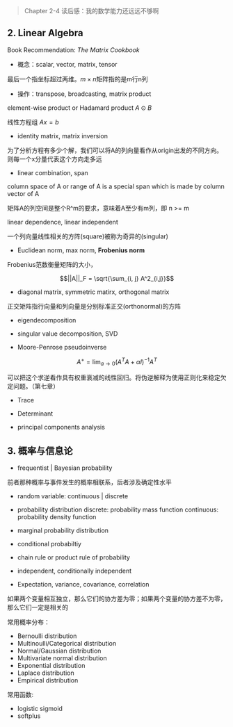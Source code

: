 > Chapter 2-4 读后感：我的数学能力还远远不够啊
## 2. Linear Algebra
Book Recommendation: *The Matrix Cookbook*


- 概念：scalar, vector, matrix, tensor

最后一个指坐标超过两维。$m \times n$矩阵指的是m行n列

- 操作：transpose, broadcasting, matrix product

element-wise product or Hadamard product $A\odot B$

线性方程组 $A x = b$

- identity matrix, matrix inversion

为了分析方程有多少个解，我们可以将A的列向量看作从origin出发的不同方向。则每一个x分量代表这个方向走多远

- linear combination, span

column space of A or range of A is a special span which is made by column vector of A

矩阵A的列空间是整个R^m的要求，意味着A至少有m列，即 n >= m

linear dependence, linear independent

一个列向量线性相关的方阵(square)被称为奇异的(singular)

- Euclidean norm, max norm, **Frobenius norm**

Frobenius范数衡量矩阵的大小，

$$||A||_F = \sqrt{\sum_{i, j} A^2_{i,j}}$$

- diagonal matrix, symmetric matirx, orthogonal matrix

正交矩阵指行向量和列向量是分别标准正交(orthonormal)的方阵

- eigendecomposition

- singular value decomposition, SVD

- Moore-Penrose pseudoinverse

$$A^+ = \lim_{a \to 0}(A^T A + \alpha I)^{-1} A^T$$

可以把这个求逆看作具有权重衰减的线性回归。将伪逆解释为使用正则化来稳定欠定问题。（第七章）

- Trace

- Determinant

- principal components analysis

## 3. 概率与信息论

- frequentist | Bayesian probability

前者那种概率与事件发生的概率相联系，后者涉及确定性水平

- random variable: continuous | discrete

- probability distribution
    discrete: probability mass function
    continuous: probability density function

- marginal probability distribution

- conditional probabiltiy 

- chain rule or product rule of probability

- independent, conditionally independent

- Expectation, variance, covariance, correlation

如果两个变量相互独立，那么它们的协方差为零；如果两个变量的协方差不为零，那么它们一定是相关的

常用概率分布：
- Bernoulli distribution
- Multinoulli/Categorical distribution 
- Normal/Gaussian distribution
- Multivariate normal distribution
- Exponential distribution
- Laplace distribution
- Empirical distribution

常用函数:
- logistic sigmoid
- softplus

